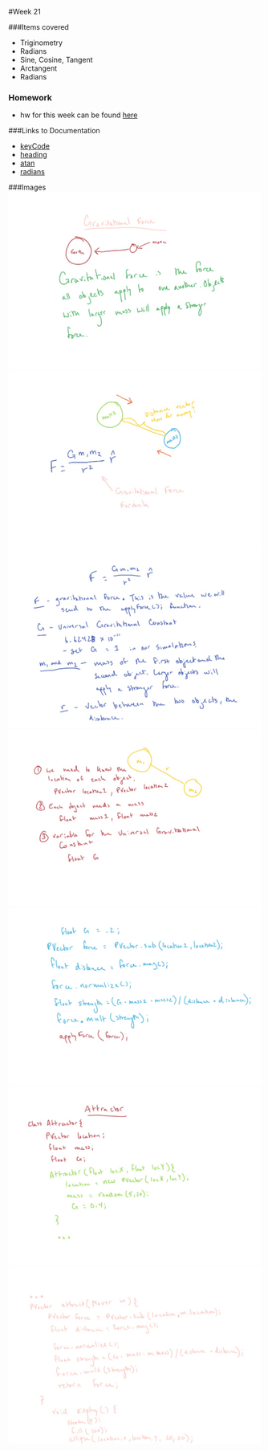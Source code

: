 #Week 21

###Items covered
* Triginometry
* Radians
* Sine, Cosine, Tangent
* Arctangent
* Radians

### Homework
* hw for this week can be found [here](https://github.com/mositech/CS2015/issues/47)

###Links to Documentation
* [keyCode](https://processing.org/reference/keyCode.html)
* [heading](https://processing.org/reference/PVector_heading_.html)
* [atan](https://processing.org/reference/atan_.html)
* [radians](https://processing.org/reference/radians_.html)


###Images
![gravForce](https://github.com/mositech/CS2015/blob/master/Class-Material/week20/imageNotes/01_gravForce.jpg?raw=true)
![gravFormula](https://github.com/mositech/CS2015/blob/master/Class-Material/week20/imageNotes/02_gravFormula.jpg?raw=true)
![formulaDefined](https://github.com/mositech/CS2015/blob/master/Class-Material/week20/imageNotes/03_formulaDefined.jpg?raw=true)
![thingsWeNeed](https://github.com/mositech/CS2015/blob/master/Class-Material/week20/imageNotes/04_thingsWeNeed.jpg?raw=true)
![codeForce](https://github.com/mositech/CS2015/blob/master/Class-Material/week20/imageNotes/05_codeForce.jpg?raw=true)
![attractor01](https://github.com/mositech/CS2015/blob/master/Class-Material/week20/imageNotes/07_attractor01.jpg?raw=true)
![attractor02](https://github.com/mositech/CS2015/blob/master/Class-Material/week20/imageNotes/08_attractor02.jpg?raw=true)